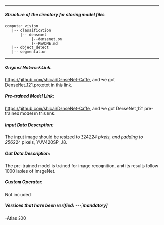 *******************************************************************************
##### Structure of the directory for storing model files
```
computer_vision
   |-- classification
       |-- densenet
            |--densenet.om
            |--README.md
   |-- object_detect
   |-- segmentation
```
*******************************************************************************

##### Original Network Link:

https://github.com/shicai/DenseNet-Caffe, and we got DenseNet_121.prototxt in this link.

##### Pre-trained Model Link:

https://github.com/shicai/DenseNet-Caffe, and we got DenseNet_121 pre-trained model in this link.

##### Input Data Description:

The input image should be resized to 224*224 pixels, and padding to 256*224 pixels, YUV420SP_U8.

##### Out Data Description:

The pre-trained model is trained for image recognition, and its results follow 1000 lables of ImageNet. 

##### Custom Operator:

Not included

##### Versions that have been verified: ---[mandatory]

-Atlas 200
